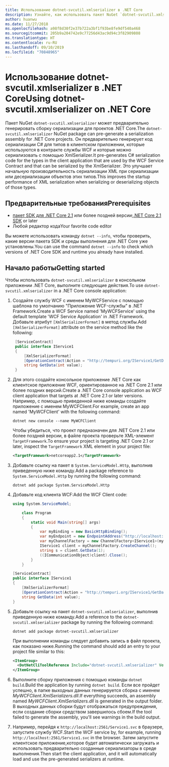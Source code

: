 ```yaml
---
title: Использование dotnet-svcutil.xmlserializer в .NET Core
description: Узнайте, как использовать пакет NuGet `dotnet-svcutil.xmlserializer`, чтобы предварительно генерировать сборку сериализации для проектов .NET Core.
author: huanwu
ms.date: 11/27/2018
ms.openlocfilehash: a98f8d30f2e37b722a3bf1f93be8fe9df540a468
ms.sourcegitcommit: 205b9a204742e9c77256d43ac9d94c3f82909808
ms.translationtype: HT
ms.contentlocale: ru-RU
ms.lasthandoff: 09/10/2019
ms.locfileid: "70848965"
---
```

# <a name="using-dotnet-svcutilxmlserializer-on-net-core"></a><span data-ttu-id="02c1e-103">Использование dotnet-svcutil.xmlserializer в .NET Core</span><span class="sxs-lookup"><span data-stu-id="02c1e-103">Using dotnet-svcutil.xmlserializer on .NET Core</span></span>

<span data-ttu-id="02c1e-104">Пакет NuGet `dotnet-svcutil.xmlserializer` может предварительно генерировать сборку сериализации для проектов .NET Core.</span><span class="sxs-lookup"><span data-stu-id="02c1e-104">The `dotnet-svcutil.xmlserializer` NuGet package can pre-generate a serialization assembly for .NET Core projects.</span></span> <span data-ttu-id="02c1e-105">Он предварительно генерирует код сериализации C# для типов в клиентском приложении, которые используются в контракте службы WCF и которые можно сериализовать с помощью XmlSerializer.</span><span class="sxs-lookup"><span data-stu-id="02c1e-105">It pre-generates C# serialization code for the types in the client application that are used by the WCF Service Contract and that can be serialized by the XmlSerializer.</span></span> <span data-ttu-id="02c1e-106">Это улучшает начальную производительность сериализации XML при сериализации или десериализации объектов этих типов.</span><span class="sxs-lookup"><span data-stu-id="02c1e-106">This improves the startup performance of XML serialization when serializing or deserializing objects of those types.</span></span>

## <a name="prerequisites"></a><span data-ttu-id="02c1e-107">Предварительные требования</span><span class="sxs-lookup"><span data-stu-id="02c1e-107">Prerequisites</span></span>

* <span data-ttu-id="02c1e-108">[пакет SDK для .NET Core 2.1](https://dotnet.microsoft.com/download) или более поздней версии;</span><span class="sxs-lookup"><span data-stu-id="02c1e-108">[.NET Core 2.1 SDK](https://dotnet.microsoft.com/download) or later</span></span>
* <span data-ttu-id="02c1e-109">Любой редактор кода</span><span class="sxs-lookup"><span data-stu-id="02c1e-109">Your favorite code editor</span></span>

<span data-ttu-id="02c1e-110">Вы можете использовать команду `dotnet --info`, чтобы проверить, какие версии пакета SDK и среды выполнения для .NET Core уже установлены.</span><span class="sxs-lookup"><span data-stu-id="02c1e-110">You can use the command `dotnet --info` to check which versions of .NET Core SDK and runtime you already have installed.</span></span>

## <a name="getting-started"></a><span data-ttu-id="02c1e-111">Начало работы</span><span class="sxs-lookup"><span data-stu-id="02c1e-111">Getting started</span></span>

<span data-ttu-id="02c1e-112">Чтобы использовать `dotnet-svcutil.xmlserializer` в консольном приложении .NET Core, выполните следующие действия.</span><span class="sxs-lookup"><span data-stu-id="02c1e-112">To use `dotnet-svcutil.xmlserializer` in a .NET Core console application:</span></span>

1. <span data-ttu-id="02c1e-113">Создайте службу WCF с именем MyWCFService с помощью шаблона по умолчанию "Приложение WCF-службы" в .NET Framework.</span><span class="sxs-lookup"><span data-stu-id="02c1e-113">Create a WCF Service named 'MyWCFService' using the default template 'WCF Service Application' in .NET Framework.</span></span> <span data-ttu-id="02c1e-114">Добавьте атрибут `[XmlSerializerFormat]` в метод службы.</span><span class="sxs-lookup"><span data-stu-id="02c1e-114">Add `[XmlSerializerFormat]` attribute on the service method like the following:</span></span>

   ```csharp
    [ServiceContract]
    public interface IService1
    {
        [XmlSerializerFormat]
        [OperationContract(Action = "http://tempuri.org/IService1/GetData", ReplyAction = "http://tempuri.org/IService1/GetDataResponse")]
        string GetData(int value);
    }
    ```

2. <span data-ttu-id="02c1e-115">Для этого создайте консольное приложение .NET Core как клиентское приложение WCF, ориентированное на .NET Core 2.1 или более поздних версий.</span><span class="sxs-lookup"><span data-stu-id="02c1e-115">Create a .NET Core console application as WCF client application that targets at .NET Core 2.1 or later versions.</span></span> <span data-ttu-id="02c1e-116">Например, с помощью приведенной ниже команды создайте приложение с именем MyWCFClient.</span><span class="sxs-lookup"><span data-stu-id="02c1e-116">For example, create an app named 'MyWCFClient' with the following command:</span></span>

    ```console
    dotnet new console --name MyWCFClient
    ```

    <span data-ttu-id="02c1e-117">Чтобы убедиться, что проект предназначен для .NET Core 2.1 или более поздней версии, в файле проекта проверьте XML-элемент `TargetFramework`.</span><span class="sxs-lookup"><span data-stu-id="02c1e-117">To ensure your project is targeting .NET Core 2.1 or later, inspect the `TargetFramework` XML element in your project file:</span></span>

    ```xml
    <TargetFramework>netcoreapp2.1</TargetFramework>
    ```

3. <span data-ttu-id="02c1e-118">Добавьте ссылку на пакет в `System.ServiceModel.Http`, выполнив приведенную ниже команду.</span><span class="sxs-lookup"><span data-stu-id="02c1e-118">Add a package reference to `System.ServiceModel.Http` by running the following command:</span></span>

    ```console
    dotnet add package System.ServiceModel.Http
    ```

4. <span data-ttu-id="02c1e-119">Добавьте код клиента WCF:</span><span class="sxs-lookup"><span data-stu-id="02c1e-119">Add the WCF Client code:</span></span>

    ```csharp
    using System.ServiceModel;

        class Program
        {
            static void Main(string[] args)
            {
                var myBinding = new BasicHttpBinding();
                var myEndpoint = new EndpointAddress("http://localhost:2561/Service1.svc"); //Fill your service url here
                var myChannelFactory = new ChannelFactory<IService1>(myBinding, myEndpoint);
                IService1 client = myChannelFactory.CreateChannel();
                string s = client.GetData(1);
                ((ICommunicationObject)client).Close();
            }
        }

    [ServiceContract]
    public interface IService1
    {
        [XmlSerializerFormat]
        [OperationContract(Action = "http://tempuri.org/IService1/GetData", ReplyAction = "http://tempuri.org/IService1/GetDataResponse")]
        string GetData(int value);
    }
    ```

5. <span data-ttu-id="02c1e-120">Добавьте ссылку на пакет `dotnet-svcutil.xmlserializer`, выполнив приведенную ниже команду.</span><span class="sxs-lookup"><span data-stu-id="02c1e-120">Add a reference to the `dotnet-svcutil.xmlserializer` package by running the following command:</span></span>
  
    ```console
    dotnet add package dotnet-svcutil.xmlserializer
    ```

    <span data-ttu-id="02c1e-121">При выполнении команды следует добавить запись в файл проекта, как показано ниже.</span><span class="sxs-lookup"><span data-stu-id="02c1e-121">Running the command should add an entry to your project file similar to this:</span></span>
  
    ```xml
    <ItemGroup>
      <DotNetCliToolReference Include="dotnet-svcutil.xmlserializer" Version="1.0.0" />
    </ItemGroup>
    ```

6. <span data-ttu-id="02c1e-122">Выполните сборку приложения с помощью команды `dotnet build`.</span><span class="sxs-lookup"><span data-stu-id="02c1e-122">Build the application by running `dotnet build`.</span></span> <span data-ttu-id="02c1e-123">Если все пройдет успешно, в папке выходных данных генерируется сборка с именем *MyWCFClient.XmlSerializers.dll*.</span><span class="sxs-lookup"><span data-stu-id="02c1e-123">If everything succeeds, an assembly named *MyWCFClient.XmlSerializers.dll* is generated in the output folder.</span></span> <span data-ttu-id="02c1e-124">В выходных данных сборки будут отображаться предупреждения, если создание сборки средством завершилось сбоем.</span><span class="sxs-lookup"><span data-stu-id="02c1e-124">If the tool failed to generate the assembly, you'll see warnings in the build output.</span></span>

7. <span data-ttu-id="02c1e-125">Например, перейдя к `http://localhost:2561/Service1.svc` в браузере, запустите службу WCF.</span><span class="sxs-lookup"><span data-stu-id="02c1e-125">Start the WCF service by, for example, running `http://localhost:2561/Service1.svc` in the browser.</span></span> <span data-ttu-id="02c1e-126">Затем запустите клиентское приложение,которое будет автоматически загружать и использовать предварительно созданные сериализаторы в среде выполнения.</span><span class="sxs-lookup"><span data-stu-id="02c1e-126">Then start the client application, and it will automatically load and use the pre-generated serializers at runtime.</span></span>
